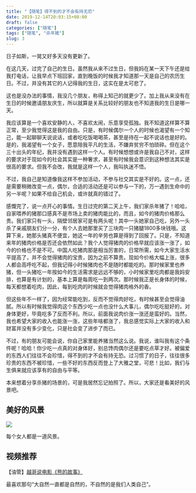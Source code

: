 ```yaml
---
title: "【随笔】得不到的才不会有持无恐"
date: 2019-12-14T20:03:15+08:00
draft: false
categories: ["随笔"]
tags: ["随笔", "杀年猪"]
slug: 3
---
```


日子如斯，一晃又好多天没有更新了。

在这几天，过完了自己的生日。虽然我从来不过生日，但我妈在某一天下午还是给我打电话，让我早点下班回家，直到晚饭的时候我才知道那一天是自己的农历生日。不过，并没有其它的人记得我的生日，这实在是太可悲了。

这也是没办法的事情，我没几个朋友，称得上知己的就更少了。加上我从来没有在生日的时候邀请朋友庆生，所以就算是关系比较好的朋友也不知道我的生日是哪一天。

我应该算是一个喜欢安静的人，不喜欢太闹，乐意享受孤独。我不知道这样算不算正常，至少我觉得这是我的自由。只是，有时候偶尔一个人的时候也渴望有一个知己，能一起聊聊天说说话，或者吃吃饭喝喝茶，甚至是待在一起不说话也是好的。是的，我渴望有一个女子，愿意陪我平凡的生活，不嫌弃贫穷不怕琐碎。但在这个三十出头的年纪，我并没有遇到这样一个人。有时候想想或许是我自己不对，这样的要求对于现如今的社会其实是一种奢求，甚至有时候我会意识到这种想法其实是很高的要求。但我不会改，我就是这样一个人，我叫执迷不悟。

不过，我自己是知道像我这样不参加活动，不参与社交其实是不好的。这一点，还是需要稍微改变一点，偶尔，合适的活动还是可以参与一下的，万一遇到生命中的另一半呢？如果不给自己机会，或许就真的错过了。

感慨完了，说一点开心的事情。生日过完的第二天上午，我们家杀年猪了！哈哈，自家喂养的猪那口感真不是市场上卖的猪肉能比的，而且，如今的猪肉价格那么贵。我们家只有一头，隔壁邻居家可是有两头呢！其中一头她家自己吃，另外一头杀了亲戚朋友们分一分，有个人去她那里买了三块肉一只猪腿1800多块钱哦。这算下来，她那头猪真不便宜，她这一年的辛劳也算是得到了回报了。只是，不知道来年的猪肉价格是否还会依然如此？我个人觉得猪肉的价格早就应该涨一涨了，如今的价格也不是不可。中国人吃猪肉那是相当厉害的，日常所需，如今大家生活水平提高了，并不会觉得猪肉的宝贵，因为之前不算贵。现如今价格大幅上涨，很多人都会高呼吃不起，但我记得小时候猪肉也不是随时都能吃的。那时候家里也养猪，但一头猪吃一年按如今的生活需求是远远不够的，小时候家里吃肉都是我妈安排，也算是有计划的，基本上算是每周吃一到两次。那时候我正是长身体的时候，每天都想着吃肉，因此，每到吃肉的时候就会觉得猪肉格外的香。

但这些年不一样了，因为经常能吃到，反而不觉得肉好吃，有时候甚至会觉得油腻。所以有时候我觉得肉这个东西少吃一点也没什么大事儿，偶尔吃吃挺好的，对身体更好，毕竟吃多了反而不利。所以，前面我说肉价涨一涨还是蛮好的。当然，我也希望大家的收入也能涨一涨，这些年啥都涨了，我总感觉实际上大家的收入和财富并没有多少变化，只是社会变了进步了而已。

不过，有的朋友可能会说，你自己家里能养猪当然这么说。我说，谁叫我有这个条件呢！哈哈！你少吃一点真的对身体好，别总馋肉偶尔还是要吃点草才好。被偏爱的东西人们往往不会珍惜，得不到的才不会有持无恐。过习惯了的日子，往往很多珍贵的东西不被珍惜，一些不好的东西反而登上了大雅之堂，可悲！比如，我们与生俱来就应该享有的自由与平等。

本来想着分享杀猪的场景的，可是我居然忘记拍照了。所以，大家还是看美好的风景吧。

## 美好的风景

![](https://img.1078503.org/imgs/2019/12/2492c9253033896d.png)

每个女人都是一道风景。

## 视频推荐

【油管】[越哥说电影《熊的故事》](https://www.youtube.com/watch?v=NabeAZE-OF0) 

最喜欢那句“大自然一直都是自然的，不自然的是我们人类自己”。